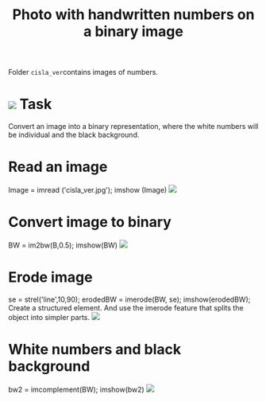 ﻿---
title: Photo with handwritten numbers on a binary image
---

Folder `cisla_ver`contains images of numbers.

![](/zodoc/media/cisla_ver.jpg)
Task
====
Convert an image into a binary representation, where the white numbers will be individual and the black background.

# Read an image
Image = imread ('cisla_ver.jpg');
imshow (Image)
![](../media/2018-11-14-22-32-00.jpg)
# Convert image to binary
 BW = im2bw(B,0.5); 
 imshow(BW)
![](../media/2018-11-14-22-32-32.jpg)
# Erode image
 se = strel('line',10,90);
 erodedBW = imerode(BW, se);
 imshow(erodedBW);
   Create a structured element. And use the imerode feature that splits the object into simpler parts. 
![](E:\zodoc\2018-11-14-22-33-15.jpg)
 
# White numbers and black background
bw2 = imcomplement(BW);
imshow(bw2)
![](../media/2018-11-14-22-33-25.jpg)
